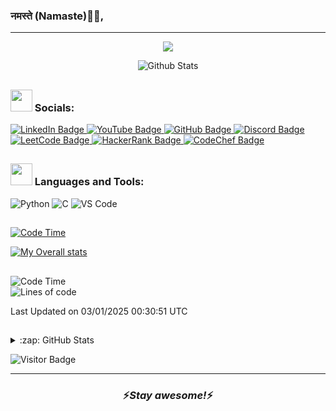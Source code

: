 ### नमस्ते (Namaste)🙏🏻,

---
<p align="center">
    <img src="https://readme-typing-svg.herokuapp.com?color=FFFFFF&width=380&height=30&lines=Sav+this+side+aka+luuurker;Techie+in+the+Making+😎;Upskilling+With+Every+Step;^_^+Nice+To+Meet+You+^_^" center=true />
</p>

<p align="center">
    <img src="https://universebingo.dev/static/images/universe_header.webp" alt="Github Stats" />
</p>
<h2 align='left'></h2>

### <img src="https://1.bp.blogspot.com/-PDHVMVkbH2I/WCsNM0g5WVI/AAAAAAAAD_A/et3fHf39NnEqIHUDSTu2V5OOl-eBSfpHQCLcB/s1600/corgiswimflip.gif" width="35"> Socials:
<div id="badges" align="left">
  <a href="https://www.linkedin.com/in/luuurker">
    <img src="https://img.shields.io/badge/LinkedIn-0077B5?style=for-the-badge&logo=linkedin&logoColor=white" alt="LinkedIn Badge"/>
  </a>
  <a href="https://www.youtube.com/c/luuurker">
    <img src="https://img.shields.io/badge/YouTube-FF0000?style=for-the-badge&logo=youtube&logoColor=white" alt="YouTube Badge"/>
  </a>
  <a href="https://github.com/luuurker">
    <img src="https://img.shields.io/badge/GitHub-181717?style=for-the-badge&logo=github&logoColor=white" alt="GitHub Badge"/>
</a>
  <a href="https://discord.com/invite/luuurker">
    <img src="https://img.shields.io/badge/Discord-5865F2?style=for-the-badge&logo=discord&logoColor=white" alt="Discord Badge"/>
  </a>
</div>

<div id="badges" align="left">
  <a href="https://leetcode.com/luuurker">
    <img src="https://img.shields.io/badge/LeetCode-FFA116?style=for-the-badge&logo=leetcode&logoColor=white" alt="LeetCode Badge"/>
  </a>
<a href="https://www.hackerrank.com/luuurker">
    <img src="https://img.shields.io/badge/HackerRank-00EA64?style=for-the-badge&logo=hackerrank&logoColor=white" alt="HackerRank Badge"/>
  </a>
  <a href="https://www.codechef.com/users/luuurker">
    <img src="https://img.shields.io/badge/CodeChef-5B4638?style=for-the-badge&logo=codechef&logoColor=white" alt="CodeChef Badge"/>
  </a>
</div>
<h2 align='left'></h2>


### <img src="https://1.bp.blogspot.com/-PDHVMVkbH2I/WCsNM0g5WVI/AAAAAAAAD_A/et3fHf39NnEqIHUDSTu2V5OOl-eBSfpHQCLcB/s1600/corgiswimflip.gif" width="35"> Languages and Tools:
![Python](https://img.shields.io/badge/Code-Python-informational?style=flat&logo=python&color=3776AB)
![C](https://img.shields.io/badge/Code-C-informational?style=flat&logo=c&color=A8B9CC)
![VS Code](https://img.shields.io/badge/Editor-VS_Code-007ACC?style=flat&logo=visual-studio-code&logoColor=white)
<h2 align='left'></h2>



[![Code Time](https://wakatime.com/badge/user/54ae2f0e-d05f-49d1-954e-d8c8be284a66.svg)](https://wakatime.com/@54ae2f0e-d05f-49d1-954e-d8c8be284a66)

[![My Overall stats](https://wakatime.com/share/@luuurker/0574b5d4-a93c-4f63-b211-92a25ddf7dfe.svg)](https://wakatime.com/luuurker)
<h2 align='left'></h2>

<!--START_SECTION:waka-->  
![Code Time](http://img.shields.io/badge/Code%20Time-<your-user-id>-blue)  
![Lines of code](https://img.shields.io/badge/From%20Hello%20World%20I%27ve%20Written-<your-lines-of-code>-blue)  

Last Updated on 03/01/2025 00:30:51 UTC  
<!--END_SECTION:waka-->  

<h2 align='left'></h2>

<details>
  <summary>:zap: GitHub Stats</summary>

  <img align="left" alt="codeSTACKr's GitHub Stats" src="https://github-readme-stats.vercel.app/api?username=luuurker&show_icons=true&hide_border=false&title_color=ff652f&icon_color=FFE400&bg_color=09131B&text_color=ffffff&border_color=0c1a25" />

</details>


![Visitor Badge](https://visitor-badge.laobi.icu/badge?page_id=luuurker)





---
<h3 align='center'>⚡️<i>Stay awesome!</i>⚡️</h3>
